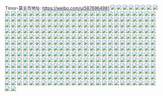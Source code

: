 Timor-莫主页地址: https://weibo.com/u/5876964981 
![](https://wx4.sinaimg.cn/mw2000/006pJ93Lly1h924f7qcc4j31401i21kx.jpg) 
![](https://wx4.sinaimg.cn/mw2000/006pJ93Lly1h90sn4mjerj30u00u0tfz.jpg) 
![](https://wx4.sinaimg.cn/mw2000/006pJ93Lly1h8r64knorhj30u0140gus.jpg) 
![](https://wx4.sinaimg.cn/mw2000/006pJ93Lly1h8r64l2f9gj30u0140ags.jpg) 
![](https://wx4.sinaimg.cn/mw2000/006pJ93Lly1h8r64lnqp0j30u01407iq.jpg) 
![](https://wx4.sinaimg.cn/mw2000/006pJ93Lly1h8r64m9gdoj30u01407bx.jpg) 
![](https://wx4.sinaimg.cn/mw2000/006pJ93Lly1h8o0p71m53j32c03404qr.jpg) 
![](https://wx4.sinaimg.cn/mw2000/006pJ93Lly1h8o0p4442xj32c03401ky.jpg) 
![](https://wx4.sinaimg.cn/mw2000/006pJ93Lly1h8o0p9tzx6j32c0340npe.jpg) 
![](https://wx4.sinaimg.cn/mw2000/006pJ93Lly1h8o0pcf5bij32c03404qq.jpg) 
![](https://wx4.sinaimg.cn/mw2000/006pJ93Lly1h87vzho1wnj31400u0dn6.jpg) 
![](https://wx4.sinaimg.cn/mw2000/006pJ93Lly1h87w0b6fq9j31400u0gsl.jpg) 
![](https://wx4.sinaimg.cn/mw2000/006pJ93Lly1h87vznxvdzj31400u07a7.jpg) 
![](https://wx4.sinaimg.cn/mw2000/006pJ93Lly1h87w05uk1rj31400u045o.jpg) 
![](https://wx4.sinaimg.cn/mw2000/006pJ93Lly1h87vzyorx6j31400u0jyd.jpg) 
![](https://wx4.sinaimg.cn/mw2000/006pJ93Lly1h87w0hpmduj31400u0q8u.jpg) 
![](https://wx4.sinaimg.cn/mw2000/006pJ93Lly1h87w1gpc05j30u00u078z.jpg) 
![](https://wx4.sinaimg.cn/mw2000/006pJ93Lly1h87w0ys5mcj31400u0wmq.jpg) 
![](https://wx4.sinaimg.cn/mw2000/006pJ93Lly1h87w12nbzej30u00u0417.jpg) 
![](https://wx4.sinaimg.cn/mw2000/006pJ93Lly1h87w18q7slj30u00u0gpx.jpg) 
![](https://wx4.sinaimg.cn/mw2000/006pJ93Lly1h87vz7owibj30u01400w6.jpg) 
![](https://wx4.sinaimg.cn/mw2000/006pJ93Lly1h87w0rmme6j31400u0n4h.jpg) 
![](https://wx4.sinaimg.cn/mw2000/006pJ93Lly1h81mxg46z9j30u0140k13.jpg) 
![](https://wx4.sinaimg.cn/mw2000/006pJ93Lly1h81mxfarq3j30u0140afz.jpg) 
![](https://wx4.sinaimg.cn/mw2000/006pJ93Lly1h576d5pbxcj30u0140doo.jpg) 
![](https://wx4.sinaimg.cn/mw2000/006pJ93Lly1h576d8ixz3j30u0140qa7.jpg) 
![](https://wx4.sinaimg.cn/mw2000/006pJ93Lly1h576d1wsbcj30u0140ahv.jpg) 
![](https://wx4.sinaimg.cn/mw2000/006pJ93Lly1h576de9eaxj31400u0gty.jpg) 
![](https://wx4.sinaimg.cn/mw2000/006pJ93Lly1h4wvq4cy37j30tu0tu79f.jpg) 
![](https://wx4.sinaimg.cn/mw2000/006pJ93Lly1h3f3fg6i05j3280313npf.jpg) 
![](https://wx4.sinaimg.cn/mw2000/006pJ93Lly1h3f3fdq78tj328030v1l0.jpg) 
![](https://wx4.sinaimg.cn/mw2000/006pJ93Lly1h33kcjbjspj32802yokjn.jpg) 
![](https://wx4.sinaimg.cn/mw2000/006pJ93Lly1h33kcs72n7j32802yohdv.jpg) 
![](https://wx4.sinaimg.cn/mw2000/006pJ93Lly1h33kd1durzj32802yohdv.jpg) 
![](https://wx4.sinaimg.cn/mw2000/006pJ93Lly1h33kcbj1k7j32802yonpf.jpg) 
![](https://wx4.sinaimg.cn/mw2000/006pJ93Lly1h2sqs67wxoj30u0140wtz.jpg) 
![](https://wx4.sinaimg.cn/mw2000/006pJ93Lly1h2rcz3oz01j30m80m8tag.jpg) 
![](https://wx4.sinaimg.cn/mw2000/006pJ93Lly1h2rcz3y85kj30m80m80vz.jpg) 
![](https://wx4.sinaimg.cn/mw2000/006pJ93Lly1h2rcz3f1z3j30m80m80vp.jpg) 
![](https://wx4.sinaimg.cn/mw2000/006pJ93Lly1h2rcz47c9nj30m80m8go2.jpg) 
![](https://wx4.sinaimg.cn/mw2000/006pJ93Lly1h2rcz4h789j30m80m8td0.jpg) 
![](https://wx4.sinaimg.cn/mw2000/006pJ93Lly1h2rco8uwjoj30hs0hsgm5.jpg) 
![](https://wx4.sinaimg.cn/mw2000/006pJ93Lly1h2rco8krf8j30hs0hstak.jpg) 
![](https://wx4.sinaimg.cn/mw2000/006pJ93Lly1h2rco96gycj30hs0hsq45.jpg) 
![](https://wx4.sinaimg.cn/mw2000/006pJ93Lly1h2rco9g038j30hs0hswfp.jpg) 
![](https://wx4.sinaimg.cn/mw2000/006pJ93Lly1h2rco9tawpj309q09qaa7.jpg) 
![](https://wx4.sinaimg.cn/mw2000/006pJ93Lly1h2rcl9sy8mj30m80m8aft.jpg) 
![](https://wx4.sinaimg.cn/mw2000/006pJ93Lly1h2rcla1ez7j30m80m8n1u.jpg) 
![](https://wx4.sinaimg.cn/mw2000/006pJ93Lly1h2rcl9h6woj30m80m80y6.jpg) 
![](https://wx4.sinaimg.cn/mw2000/006pJ93Lly1h2rclaaj1xj30m80m8ju3.jpg) 
![](https://wx4.sinaimg.cn/mw2000/006pJ93Lly1h2hlut1ta0j30u0140gtk.jpg) 
![](https://wx4.sinaimg.cn/mw2000/006pJ93Lly1h2f4laupaij30u01syq6n.jpg) 
![](https://wx4.sinaimg.cn/mw2000/006pJ93Lly1h28e3aglh6j30f80f77dv.jpg) 
![](https://wx4.sinaimg.cn/mw2000/006pJ93Lly1h28e3biq2uj30f30eyn5i.jpg) 
![](https://wx4.sinaimg.cn/mw2000/006pJ93Lly1h28e3d6m2fj30f60f3ti1.jpg) 
![](https://wx4.sinaimg.cn/mw2000/006pJ93Lly1h28e3esradj30f50f6gvt.jpg) 
![](https://wx4.sinaimg.cn/mw2000/006pJ93Lly1h28e399mj1j30f20cydks.jpg) 
![](https://wx4.sinaimg.cn/mw2000/006pJ93Lly1h25tecry1bj30m80m80va.jpg) 
![](https://wx4.sinaimg.cn/mw2000/006pJ93Lly1h25tea9nnjj30m80m8add.jpg) 
![](https://wx4.sinaimg.cn/mw2000/006pJ93Lly1h25tef6co2j30m80m8n0q.jpg) 
![](https://wx4.sinaimg.cn/mw2000/006pJ93Lly1h25tegrqexj30m80m8jtf.jpg) 
![](https://wx4.sinaimg.cn/mw2000/006pJ93Lly1h25t9qy822j30m80m8ah8.jpg) 
![](https://wx4.sinaimg.cn/mw2000/006pJ93Lly1h25t9vefybj30rs0rs7dh.jpg) 
![](https://wx4.sinaimg.cn/mw2000/006pJ93Lly1h25t9p2t9vj30rs0rsn3p.jpg) 
![](https://wx4.sinaimg.cn/mw2000/006pJ93Lly1h25ta062aaj30rs0rs12t.jpg) 
![](https://wx4.sinaimg.cn/mw2000/006pJ93Lly1h25ta3lmyej30rs0rswms.jpg) 
![](https://wx4.sinaimg.cn/mw2000/006pJ93Lly1h1wzzw1aqsj30j60e13yr.jpg) 
![](https://wx4.sinaimg.cn/mw2000/006pJ93Lly1h1jrjxnj2qj30wi1yce81.jpg) 
![](https://wx4.sinaimg.cn/mw2000/006pJ93Lly1h1ia2dp0vhj30tu0tu48h.jpg) 
![](https://wx4.sinaimg.cn/mw2000/006pJ93Lly1h1ia2gouukj30tu0tugtb.jpg) 
![](https://wx4.sinaimg.cn/mw2000/006pJ93Lly1h1ia415dhwj30tu0tugu9.jpg) 
![](https://wx4.sinaimg.cn/mw2000/006pJ93Lly1h1ia3xygy2j30tu0tutjn.jpg) 
![](https://wx4.sinaimg.cn/mw2000/006pJ93Lly1h1e167te9zj30u01t00ys.jpg) 
![](https://wx4.sinaimg.cn/mw2000/006pJ93Lly1h140bjzfi9j32c02c0b2a.jpg) 
![](https://wx4.sinaimg.cn/mw2000/006pJ93Lly1h11q59o06rj30sh0rrdgw.jpg) 
![](https://wx4.sinaimg.cn/mw2000/006pJ93Lly1h0xetw3t0gj32802yo7wj.jpg) 
![](https://wx4.sinaimg.cn/mw2000/006pJ93Lly1h0xetxswgkj32c02c0hdu.jpg) 
![](https://wx4.sinaimg.cn/mw2000/006pJ93Lly1h0vk3rbs4wj32802yo7wj.jpg) 
![](https://wx4.sinaimg.cn/mw2000/006pJ93Lly1h0vk3sz4gvj32c02c0x6p.jpg) 
![](https://wx4.sinaimg.cn/mw2000/006pJ93Lly1h0szdsysehj30u0140k5u.jpg) 
![](https://wx4.sinaimg.cn/mw2000/006pJ93Lly1h0szdr4gh5j30u0140aqo.jpg) 
![](https://wx4.sinaimg.cn/mw2000/006pJ93Lly1gxonzbind6j30u00u0doe.jpg) 
![](https://wx4.sinaimg.cn/mw2000/006pJ93Lly1gxonzaqv9bj30u00u0tek.jpg) 
![](https://wx4.sinaimg.cn/mw2000/006pJ93Lly1gxonzd3b37j30u00u045q.jpg) 
![](https://wx4.sinaimg.cn/mw2000/006pJ93Lly1gxonzdwq2fj30u00xsqa4.jpg) 
![](https://wx4.sinaimg.cn/mw2000/006pJ93Lly1gxmzpj1d9yj30v91voadu.jpg) 
![](https://wx4.sinaimg.cn/mw2000/006pJ93Lly1gxg59sckmfj30u0140qch.jpg) 
![](https://wx4.sinaimg.cn/mw2000/006pJ93Lly1gxfmrpqo01j31ga1zkqv6.jpg) 
![](https://wx4.sinaimg.cn/mw2000/006pJ93Lly1gx7imzb51jj32c0340kjm.jpg) 
![](https://wx4.sinaimg.cn/mw2000/006pJ93Lly1gx7im4tn5qj32c02c0x6p.jpg) 
![](https://wx4.sinaimg.cn/mw2000/006pJ93Lly1gx7ina8i65j32c02c0u0x.jpg) 
![](https://wx4.sinaimg.cn/mw2000/006pJ93Lly1gx7ipm586lj30u0140aql.jpg) 
![](https://wx4.sinaimg.cn/mw2000/006pJ93Lly1gwzcbeiid2j30mi140qfy.jpg) 
![](https://wx4.sinaimg.cn/mw2000/006pJ93Lly1gwx4v6eb9uj32c02c0npe.jpg) 
![](https://wx4.sinaimg.cn/mw2000/006pJ93Lly1gwx4vasywxj32c02c0b2a.jpg) 
![](https://wx4.sinaimg.cn/mw2000/006pJ93Lly1gwx4v1h3nxj32c02c01ky.jpg) 
![](https://wx4.sinaimg.cn/mw2000/006pJ93Lly1gvvxlpyxr8j30u01407fp.jpg) 
![](https://wx4.sinaimg.cn/mw2000/006pJ93Lly1gvvxlqiesoj30u0140k4a.jpg) 
![](https://wx4.sinaimg.cn/mw2000/006pJ93Lly1gvvxlqzbb9j30u014015c.jpg) 
![](https://wx4.sinaimg.cn/mw2000/006pJ93Lgy1gv0zoe1k5rj61400u0gog02.jpg) 
![](https://wx4.sinaimg.cn/mw2000/006pJ93Lgy1gv0zoevbgmj61400u0dj302.jpg) 
![](https://wx4.sinaimg.cn/mw2000/006pJ93Lgy1gv0zofupe0j61400u0wl302.jpg) 
![](https://wx4.sinaimg.cn/mw2000/006pJ93Lgy1gv0zogmgznj61400u0gsm02.jpg) 
![](https://wx4.sinaimg.cn/mw2000/006pJ93Lly1guwi7605rgj60j60j675w02.jpg) 
![](https://wx4.sinaimg.cn/mw2000/006pJ93Lgy1guw4apzptbj60qo0qo0up02.jpg) 
![](https://wx4.sinaimg.cn/mw2000/006pJ93Lgy1guw4aqjttbj60qo0qo0t602.jpg) 
![](https://wx4.sinaimg.cn/mw2000/006pJ93Lgy1guw4ar2u7dj60lg0lg3z502.jpg) 
![](https://wx4.sinaimg.cn/mw2000/006pJ93Lgy1guw4aroxeej60qo0qo76n02.jpg) 
![](https://wx4.sinaimg.cn/mw2000/006pJ93Lgy1guv1luhxz6j60qo0xcjuw02.jpg) 
![](https://wx4.sinaimg.cn/mw2000/006pJ93Lgy1guv1lvb64vj60qo0xctb602.jpg) 
![](https://wx4.sinaimg.cn/mw2000/006pJ93Lgy1guv1lwktzjj60qo0xcwm302.jpg) 
![](https://wx4.sinaimg.cn/mw2000/006pJ93Lgy1guv1lyv9orj60qo0xcwjm02.jpg) 
![](https://wx4.sinaimg.cn/mw2000/006pJ93Lgy1guv1m0a51gj60qo0xcq4x02.jpg) 
![](https://wx4.sinaimg.cn/mw2000/006pJ93Lgy1guv1m15twnj60qo0xc42002.jpg) 
![](https://wx4.sinaimg.cn/mw2000/006pJ93Lgy1guv1m3s7b1j60qo0xcjzm02.jpg) 
![](https://wx4.sinaimg.cn/mw2000/006pJ93Lgy1guv1m4kxfxj60qo0xctb202.jpg) 
![](https://wx4.sinaimg.cn/mw2000/006pJ93Lgy1guv1m5mvcuj60qo0xcadq02.jpg) 
![](https://wx4.sinaimg.cn/mw2000/006pJ93Lly1guu1pmwn88j61400u0q6m02.jpg) 
![](https://wx4.sinaimg.cn/mw2000/006pJ93Lly1guu1pnbk5gj61400u0ac802.jpg) 
![](https://wx4.sinaimg.cn/mw2000/006pJ93Lly1gutb1mul4qj60u00u078h02.jpg) 
![](https://wx4.sinaimg.cn/mw2000/006pJ93Lly1gutb1olivwj30u00u077u.jpg) 
![](https://wx4.sinaimg.cn/mw2000/006pJ93Lly1gutb1prxsbj60u00u0gp102.jpg) 
![](https://wx4.sinaimg.cn/mw2000/006pJ93Lly1gutb1qf9muj60u00u042502.jpg) 
![](https://wx4.sinaimg.cn/mw2000/006pJ93Lly1gutb1t6ezuj60u00u0q6x02.jpg) 
![](https://wx4.sinaimg.cn/mw2000/006pJ93Lly1gutb1u0q28j30u00u0wik.jpg) 
![](https://wx4.sinaimg.cn/mw2000/006pJ93Lly1gut0nql1dfj61400u00x702.jpg) 
![](https://wx4.sinaimg.cn/mw2000/006pJ93Lly1gut0nr0trpj60u0140gqa02.jpg) 
![](https://wx4.sinaimg.cn/mw2000/006pJ93Lly1gupgy0mw4rj60u0140n3602.jpg) 
![](https://wx4.sinaimg.cn/mw2000/006pJ93Lly1gupgy11pr6j60u0140qal02.jpg) 
![](https://wx4.sinaimg.cn/mw2000/006pJ93Lly1gupgy1gbljj60u0140wks02.jpg) 
![](https://wx4.sinaimg.cn/mw2000/006pJ93Lly1gupgy1usiij61400u0n7d02.jpg) 
![](https://wx4.sinaimg.cn/mw2000/006pJ93Lly1gupgy2k3j8j61400u0agz02.jpg) 
![](https://wx4.sinaimg.cn/mw2000/006pJ93Lly1gupgy32vwfj60u0140tl002.jpg) 
![](https://wx4.sinaimg.cn/mw2000/006pJ93Lly1gucw9bx15aj60u01hc12302.jpg) 
![](https://wx4.sinaimg.cn/mw2000/006pJ93Lly1gu7psthqbdj30u0140wq7.jpg) 
![](https://wx4.sinaimg.cn/mw2000/006pJ93Lly1gu7psu347nj30u01407fx.jpg) 
![](https://wx4.sinaimg.cn/mw2000/006pJ93Lly1gtrw0kp0iuj30u0140n2q.jpg) 
![](https://wx4.sinaimg.cn/mw2000/006pJ93Lly1gtrw0la8w7j30u0140n3f.jpg) 
![](https://wx4.sinaimg.cn/mw2000/006pJ93Lly1gtaa1yj6kij30u01hcwww.jpg) 
![](https://wx4.sinaimg.cn/mw2000/006pJ93Lly1gtaa1zjnsyj30u01hch0e.jpg) 
![](https://wx4.sinaimg.cn/mw2000/006pJ93Lly1gtaa3eks3sj30u01hc7ky.jpg) 
![](https://wx4.sinaimg.cn/mw2000/006pJ93Lly1gtaa206ithj30u01hcdub.jpg) 
![](https://wx4.sinaimg.cn/mw2000/006pJ93Lly1gt4t7rnpsmj30u00u078h.jpg) 
![](https://wx4.sinaimg.cn/mw2000/006pJ93Lly1gt3ct853fyj30u01hcgv8.jpg) 
![](https://wx4.sinaimg.cn/mw2000/006pJ93Lly1gt3ct8qozpj30u01hc7ds.jpg) 
![](https://wx4.sinaimg.cn/mw2000/006pJ93Lly1gt3ct9eeqcj30u00u045j.jpg) 
![](https://wx4.sinaimg.cn/mw2000/006pJ93Lly1gszukbtjvdj30u00u0dke.jpg) 
![](https://wx4.sinaimg.cn/mw2000/006pJ93Lly1gsxm000txyj30u0140dru.jpg) 
![](https://wx4.sinaimg.cn/mw2000/006pJ93Lly1gsxlzz6v87j30u0140n46.jpg) 
![](https://wx4.sinaimg.cn/mw2000/006pJ93Lly1gsxm6o8fdkj30u014016y.jpg) 
![](https://wx4.sinaimg.cn/mw2000/006pJ93Lly1gsgeulv9stj30j60cstal.jpg) 
![](https://wx4.sinaimg.cn/mw2000/006pJ93Lly1gsb2rl9m20j30u00u0q5h.jpg) 
![](https://wx4.sinaimg.cn/mw2000/006pJ93Lly1gsb2rlq6otj30u00u0go2.jpg) 
![](https://wx4.sinaimg.cn/mw2000/006pJ93Lly1grt7s2ilqwj30u0140qba.jpg) 
![](https://wx4.sinaimg.cn/mw2000/006pJ93Lly1grt7s33i2cj30u0140wky.jpg) 
![](https://wx4.sinaimg.cn/mw2000/006pJ93Lly1grt7s3psa4j30u0140q90.jpg) 
![](https://wx4.sinaimg.cn/mw2000/006pJ93Lly1grt7s4dy1qj30u0140n2z.jpg) 
![](https://wx4.sinaimg.cn/mw2000/006pJ93Lly1grm62vi4owj30u0140gtu.jpg) 
![](https://wx4.sinaimg.cn/mw2000/006pJ93Lly1grm62xckcuj31400u0gu6.jpg) 
![](https://wx4.sinaimg.cn/mw2000/006pJ93Lly1gri1il349hj31i0200npf.jpg) 
![](https://wx4.sinaimg.cn/mw2000/006pJ93Lly1gri1qwehfhj31i0200qv7.jpg) 
![](https://wx4.sinaimg.cn/mw2000/006pJ93Lly1gri1ngihq2j30qc2n4dza.jpg) 
![](https://wx4.sinaimg.cn/mw2000/006pJ93Lly1gri1juafnsj33342bcqv6.jpg) 
![](https://wx4.sinaimg.cn/mw2000/006pJ93Lly1grfr6bejebj30u0140gue.jpg) 
![](https://wx4.sinaimg.cn/mw2000/006pJ93Lly1grfr6cqamcj30u0140k30.jpg) 
![](https://wx4.sinaimg.cn/mw2000/006pJ93Lly1grfr6deq5dj30u0140n1x.jpg) 
![](https://wx4.sinaimg.cn/mw2000/006pJ93Lly1grfr6fcwoyj30u01404cm.jpg) 
![](https://wx4.sinaimg.cn/mw2000/006pJ93Lly1grbvaxcpi6j30u0140wmq.jpg) 
![](https://wx4.sinaimg.cn/mw2000/006pJ93Lly1grbvaxuwwyj30u01400z6.jpg) 
![](https://wx4.sinaimg.cn/mw2000/006pJ93Lly1grbvayxgitj30u00u0n33.jpg) 
![](https://wx4.sinaimg.cn/mw2000/006pJ93Lly1gr3tqvi6okj30u0140ak0.jpg) 
![](https://wx4.sinaimg.cn/mw2000/006pJ93Lly1gpm2oookd0j31c01c07wi.jpg) 
![](https://wx4.sinaimg.cn/mw2000/006pJ93Lly1gpm2opawkqj31c01c0b2a.jpg) 
![](https://wx4.sinaimg.cn/mw2000/006pJ93Lly1gpm2opwhvcj31c01c04qq.jpg) 
![](https://wx4.sinaimg.cn/mw2000/006pJ93Lly1gpm2ufsvmwj31c01c0hdu.jpg) 
![](https://wx4.sinaimg.cn/mw2000/006pJ93Lly1gpm2oqi24nj31c01c0b2a.jpg) 
![](https://wx4.sinaimg.cn/mw2000/006pJ93Lly1gpm2tgpp3oj309q09qt99.jpg) 
![](https://wx4.sinaimg.cn/mw2000/006pJ93Lly1gpb4x6ixe5j31400u0tdk.jpg) 
![](https://wx4.sinaimg.cn/mw2000/006pJ93Lly1gpb4x7jro2j31400u0af2.jpg) 
![](https://wx4.sinaimg.cn/mw2000/006pJ93Lly1gpb4x8v7ggj30u010bae4.jpg) 
![](https://wx4.sinaimg.cn/mw2000/006pJ93Lly1gp162h180nj31400u0gq1.jpg) 
![](https://wx4.sinaimg.cn/mw2000/006pJ93Lly1gp165q3a4jj31hc0u0jyr.jpg) 
![](https://wx4.sinaimg.cn/mw2000/006pJ93Lly1gp165qpxw1j31400u0dpa.jpg) 
![](https://wx4.sinaimg.cn/mw2000/006pJ93Lly1gp165r8dbtj31hc0u0afb.jpg) 
![](https://wx4.sinaimg.cn/mw2000/006pJ93Lly1gp165ry9d8j31hc0u0tlc.jpg) 
![](https://wx4.sinaimg.cn/mw2000/006pJ93Lly1gp165sjwmbj31hc0u04bn.jpg) 
![](https://wx4.sinaimg.cn/mw2000/006pJ93Lly1govz6olntmj30u01hc446.jpg) 
![](https://wx4.sinaimg.cn/mw2000/006pJ93Lly1gotoj17ssdj30sg0sgq5t.jpg) 
![](https://wx4.sinaimg.cn/mw2000/006pJ93Lly1got779l9ejj31c01c0b2a.jpg) 
![](https://wx4.sinaimg.cn/mw2000/006pJ93Lly1got77af92uj31c01c01ky.jpg) 
![](https://wx4.sinaimg.cn/mw2000/006pJ93Lly1got77b32wrj31i01i01ky.jpg) 
![](https://wx4.sinaimg.cn/mw2000/006pJ93Lly1gob5rd6y4vj30u0140qd6.jpg) 
![](https://wx4.sinaimg.cn/mw2000/006pJ93Lly1gob5reb8jmj30u0140q9z.jpg) 
![](https://wx4.sinaimg.cn/mw2000/006pJ93Lly1gob5rfinbqj31400u0wyw.jpg) 
![](https://wx4.sinaimg.cn/mw2000/006pJ93Lly1gob5rgpeizj31400u0qlk.jpg) 
![](https://wx4.sinaimg.cn/mw2000/006pJ93Lly1gob6oueogbj30u00u0jvj.jpg) 
![](https://wx4.sinaimg.cn/mw2000/006pJ93Lly1gob6ovhnbej30u0140djd.jpg) 
![](https://wx4.sinaimg.cn/mw2000/006pJ93Lly1go94e6wgeij30u0140wo0.jpg) 
![](https://wx4.sinaimg.cn/mw2000/006pJ93Lly1go94e7u972j30u014048d.jpg) 
![](https://wx4.sinaimg.cn/mw2000/006pJ93Lly1go94e8eoymj31400u0ad8.jpg) 
![](https://wx4.sinaimg.cn/mw2000/006pJ93Lly1go94e8whb3j30u00u010f.jpg) 
![](https://wx4.sinaimg.cn/mw2000/006pJ93Lly1go94e9r3y0j30u00u0gp8.jpg) 
![](https://wx4.sinaimg.cn/mw2000/006pJ93Lly1go94eabawnj31400u0tcr.jpg) 
![](https://wx4.sinaimg.cn/mw2000/006pJ93Lly1go77947y1wj31401hcx6p.jpg) 
![](https://wx4.sinaimg.cn/mw2000/006pJ93Lly1go7794wx69j32ea35snpd.jpg) 
![](https://wx4.sinaimg.cn/mw2000/006pJ93Lly1go7796bketj33342bchdu.jpg) 
![](https://wx4.sinaimg.cn/mw2000/006pJ93Lly1go3nfz9x0zj30u00u0n3u.jpg) 
![](https://wx4.sinaimg.cn/mw2000/006pJ93Lly1go3nfznqjnj30u00u0q9e.jpg) 
![](https://wx4.sinaimg.cn/mw2000/006pJ93Lly1go3ng07txcj30u00u0jxo.jpg) 
![](https://wx4.sinaimg.cn/mw2000/006pJ93Lly1gnmw3ddtjxj31401hcnpd.jpg) 
![](https://wx4.sinaimg.cn/mw2000/006pJ93Lly1gncv9e2wx8j30u0140djm.jpg) 
![](https://wx4.sinaimg.cn/mw2000/006pJ93Lly1gn4lyzt88fj30u0140ag6.jpg) 
![](https://wx4.sinaimg.cn/mw2000/006pJ93Lly1gmtzcjm9thj30u0140799.jpg) 
![](https://wx4.sinaimg.cn/mw2000/006pJ93Lly1gmtzck513cj30u0140n23.jpg) 
![](https://wx4.sinaimg.cn/mw2000/006pJ93Lly1gm4xzcco77j30u014011q.jpg) 
![](https://wx4.sinaimg.cn/mw2000/006pJ93Lly1glzguu6lflj31400u0qa7.jpg) 
![](https://wx4.sinaimg.cn/mw2000/006pJ93Lly1glzguv28nyj31400u0afl.jpg) 
![](https://wx4.sinaimg.cn/mw2000/006pJ93Lly1glzvht87h7j30u0140wjw.jpg) 
![](https://wx4.sinaimg.cn/mw2000/006pJ93Lly1glxtu7dyfvj30u0140462.jpg) 
![](https://wx4.sinaimg.cn/mw2000/006pJ93Lly1glxtu7s0zsj31400u0gqp.jpg) 
![](https://wx4.sinaimg.cn/mw2000/006pJ93Lly1glwul1cb55j30u0140gt4.jpg) 
![](https://wx4.sinaimg.cn/mw2000/006pJ93Lly1glwul1zjs3j30u0140dnf.jpg) 
![](https://wx4.sinaimg.cn/mw2000/006pJ93Lly1glwul2mz5ij30u0140jyd.jpg) 
![](https://wx4.sinaimg.cn/mw2000/006pJ93Lly1glvxd4hkj0j30j60csdhs.jpg) 
![](https://wx4.sinaimg.cn/mw2000/006pJ93Lly1glbn63r9g9j30u0140drk.jpg) 
![](https://wx4.sinaimg.cn/mw2000/006pJ93Lly1gl6p8uki0kj30u0140dm3.jpg) 
![](https://wx4.sinaimg.cn/mw2000/006pJ93Lly1gl5rzdbemcj30u0140na2.jpg) 
![](https://wx4.sinaimg.cn/mw2000/006pJ93Lly1gl5rzbu4b4j30u0140n9l.jpg) 
![](https://wx4.sinaimg.cn/mw2000/006pJ93Lly1gl5sq9entpj31400u07g7.jpg) 
![](https://wx4.sinaimg.cn/mw2000/006pJ93Lly1gl42a7pmwpj33342bckjn.jpg) 
![](https://wx4.sinaimg.cn/mw2000/006pJ93Lly1gl42a8si7tj32ea35skjl.jpg) 
![](https://wx4.sinaimg.cn/mw2000/006pJ93Lly1gl3tghevl4j30u01407fv.jpg) 
![](https://wx4.sinaimg.cn/mw2000/006pJ93Lly1gl3tiawf50j30u0140tch.jpg) 
![](https://wx4.sinaimg.cn/mw2000/006pJ93Lly1gl3tibeiruj30u0140n92.jpg) 
![](https://wx4.sinaimg.cn/mw2000/006pJ93Lly1gl3tibwz8kj31400u0ain.jpg) 
![](https://wx4.sinaimg.cn/mw2000/006pJ93Lly1gl1ez3a72pj30u0140466.jpg) 
![](https://wx4.sinaimg.cn/mw2000/006pJ93Lly1gkyxqnve1xj31401hc1ky.jpg) 
![](https://wx4.sinaimg.cn/mw2000/006pJ93Lly1gkyxqoutyxj31401hcx6p.jpg) 
![](https://wx4.sinaimg.cn/mw2000/006pJ93Lly1gkue8qfsnuj30u0140q7o.jpg) 
![](https://wx4.sinaimg.cn/mw2000/006pJ93Lly1gkue8rxmbej30u0140tew.jpg) 
![](https://wx4.sinaimg.cn/mw2000/006pJ93Lly1gktjx21r5kj30u0140tg0.jpg) 
![](https://wx4.sinaimg.cn/mw2000/006pJ93Lly1gknysvvv8qj31401hcx6p.jpg) 
![](https://wx4.sinaimg.cn/mw2000/006pJ93Lly1gknyswzqnfj31401hcnpd.jpg) 
![](https://wx4.sinaimg.cn/mw2000/006pJ93Lly1gknysxlonuj31401hcu0x.jpg) 
![](https://wx4.sinaimg.cn/mw2000/006pJ93Lly1gknysy4hogj31401hcnpd.jpg) 
![](https://wx4.sinaimg.cn/mw2000/006pJ93Lly1gkmqnpevbaj32bc334e82.jpg) 
![](https://wx4.sinaimg.cn/mw2000/006pJ93Lly1gkkh4wee9kj31401hc4qq.jpg) 
![](https://wx4.sinaimg.cn/mw2000/006pJ93Lly1gkj9l3wy68j31401hcb2a.jpg) 
![](https://wx4.sinaimg.cn/mw2000/006pJ93Lly1gke6u47diyj31401hc4qq.jpg) 
![](https://wx4.sinaimg.cn/mw2000/006pJ93Lly1gk8w7la7iej32ea35shdt.jpg) 
![](https://wx4.sinaimg.cn/mw2000/006pJ93Lly1gk8w8el5xxj33342bc4qr.jpg) 
![](https://wx4.sinaimg.cn/mw2000/006pJ93Lly1gk8w8y62f0j33342bcu0z.jpg) 
![](https://wx4.sinaimg.cn/mw2000/006pJ93Lly1gk8w8z0j6vj30qc30ytru.jpg) 
![](https://wx4.sinaimg.cn/mw2000/006pJ93Lly1gk60hwjizoj30u0140n5p.jpg) 
![](https://wx4.sinaimg.cn/mw2000/006pJ93Lly1gk60hxxnimj30u0140475.jpg) 
![](https://wx4.sinaimg.cn/mw2000/006pJ93Lly1gk60i0ipkuj30u01404bp.jpg) 
![](https://wx4.sinaimg.cn/mw2000/006pJ93Lly1gk60i33r4dj30u00z778w.jpg) 
![](https://wx4.sinaimg.cn/mw2000/006pJ93Lly1gk60i214omj31400u0dsh.jpg) 
![](https://wx4.sinaimg.cn/mw2000/006pJ93Lly1gk60i56pevj30u014078t.jpg) 
![](https://wx4.sinaimg.cn/mw2000/006pJ93Lly1gk60i7krw9j31400u0tdy.jpg) 
![](https://wx4.sinaimg.cn/mw2000/006pJ93Lly1gk60i8gox6j31400u0tdd.jpg) 
![](https://wx4.sinaimg.cn/mw2000/006pJ93Lly1gk60hvn34oj30u0140jul.jpg) 
![](https://wx4.sinaimg.cn/mw2000/006pJ93Lly1gk60i9di0qj31400u041t.jpg) 
![](https://wx4.sinaimg.cn/mw2000/006pJ93Lly1gk4pcivk1nj30wn1akkde.jpg) 
![](https://wx4.sinaimg.cn/mw2000/006pJ93Lly1gk43m1uwzkj31401i27wj.jpg) 
![](https://wx4.sinaimg.cn/mw2000/006pJ93Lly1gk3mxppj32j31401hcqv6.jpg) 
![](https://wx4.sinaimg.cn/mw2000/006pJ93Lly1gk3mxqdv29j31401hc4qq.jpg) 
![](https://wx4.sinaimg.cn/mw2000/006pJ93Lly1gk3mxqv637j30u01uo4qp.jpg) 
![](https://wx4.sinaimg.cn/mw2000/006pJ93Lly1gk3mxsjn49j32bc334u0y.jpg) 
![](https://wx4.sinaimg.cn/mw2000/006pJ93Lly1gk3mxtstooj32bc334x6q.jpg) 
![](https://wx4.sinaimg.cn/mw2000/006pJ93Lly1gk3mxrl19rj33342bckjm.jpg) 
![](https://wx4.sinaimg.cn/mw2000/006pJ93Lly1gjx236xkr4j31hc140b2a.jpg) 
![](https://wx4.sinaimg.cn/mw2000/006pJ93Lly1gjx237owjij31hc140e82.jpg) 
![](https://wx4.sinaimg.cn/mw2000/006pJ93Lly1gjx2389cz4j31hc140b2a.jpg) 
![](https://wx4.sinaimg.cn/mw2000/006pJ93Lly1gjx238tno7j31hc140b2a.jpg) 
![](https://wx4.sinaimg.cn/mw2000/006pJ93Lly1gjx239nx2aj31hc140b2a.jpg) 
![](https://wx4.sinaimg.cn/mw2000/006pJ93Lly1gjx23an04pj33342bchdu.jpg) 
![](https://wx4.sinaimg.cn/mw2000/006pJ93Lly1gjx23bepd5j33342bcb2a.jpg) 
![](https://wx4.sinaimg.cn/mw2000/006pJ93Lly1gjx23c3c9oj33342bc1ky.jpg) 
![](https://wx4.sinaimg.cn/mw2000/006pJ93Lly1gjx23cwjvfj33342bckjm.jpg) 
![](https://wx4.sinaimg.cn/mw2000/006pJ93Lly1gjomti33ypj30u0140gv4.jpg) 
![](https://wx4.sinaimg.cn/mw2000/006pJ93Lly1gjc8jfleuqj31ho1zkb2c.jpg) 
![](https://wx4.sinaimg.cn/mw2000/006pJ93Lly1gj9p2sw4rqj30u0140wru.jpg) 
![](https://wx4.sinaimg.cn/mw2000/006pJ93Lly1gj3f54jzdrj30u0140doh.jpg) 
![](https://wx4.sinaimg.cn/mw2000/006pJ93Lly1gj3f55cj47j30u0140tij.jpg) 
![](https://wx4.sinaimg.cn/mw2000/006pJ93Lly1gj3f544mgoj30u014011c.jpg) 
![](https://wx4.sinaimg.cn/mw2000/006pJ93Lly1gj36y2p9kij30u0140gxb.jpg) 
![](https://wx4.sinaimg.cn/mw2000/006pJ93Lly1gih9pw6gfdj31ho1zku10.jpg) 
![](https://wx4.sinaimg.cn/mw2000/006pJ93Lly1gidd8qck2ej31ho1zkkjo.jpg) 
![](https://wx4.sinaimg.cn/mw2000/006pJ93Lly1gi17vzexh6j31a11a1b2a.jpg) 
![](https://wx4.sinaimg.cn/mw2000/006pJ93Lly1ghyxtiid54j31ho1zknpg.jpg) 
![](https://wx4.sinaimg.cn/mw2000/006pJ93Lly1ghm4bsfhevj31ho1zkhdw.jpg) 
![](https://wx4.sinaimg.cn/mw2000/006pJ93Lly1ghbjwppd7jj30u0140n7s.jpg) 
![](https://wx4.sinaimg.cn/mw2000/006pJ93Lly1ghagvay15bj30u0140wqw.jpg) 
![](https://wx4.sinaimg.cn/mw2000/006pJ93Lly1ghagucf9dqj30u0140wqz.jpg) 
![](https://wx4.sinaimg.cn/mw2000/006pJ93Lly1ghagug9axij30u0140wpf.jpg) 
![](https://wx4.sinaimg.cn/mw2000/006pJ93Lly1gh70qhrs0lj30hs0jl3zz.jpg) 
![](https://wx4.sinaimg.cn/mw2000/006pJ93Lly1ggffiygzdrj31ho1zk4qt.jpg) 
![](https://wx4.sinaimg.cn/mw2000/006pJ93Lly1gfxu5nqq71j30mi0u0dlh.jpg) 
![](https://wx4.sinaimg.cn/mw2000/006pJ93Lly1gfxu5ooydbj30mi0u0age.jpg) 
![](https://wx4.sinaimg.cn/mw2000/006pJ93Lly1gcse4kv03zj30u10u00yv.jpg) 
![](https://wx4.sinaimg.cn/mw2000/006pJ93Lly1gcrs1dgum3j30u00u0tcu.jpg) 
![](https://wx4.sinaimg.cn/mw2000/006pJ93Lly1gc7a96sh81j30u01hcdzo.jpg) 
![](https://wx4.sinaimg.cn/mw2000/006pJ93Lly1gc7a97hd2uj30u01hce0j.jpg) 
![](https://wx4.sinaimg.cn/mw2000/006pJ93Lly1gc45ibazh9j32c02c0wu0.jpg) 
![](https://wx4.sinaimg.cn/mw2000/006pJ93Lly1gc45i9o2v3j32c02c0wxt.jpg) 
![](https://wx4.sinaimg.cn/mw2000/006pJ93Lly1gc45ic5666j30qo0qo78s.jpg) 
![](https://wx4.sinaimg.cn/mw2000/006pJ93Lly1gc45icggiej31400u0q65.jpg) 
![](https://wx4.sinaimg.cn/mw2000/006pJ93Lly1gc0qlgv965j30u00u0td6.jpg) 
![](https://wx4.sinaimg.cn/mw2000/006pJ93Lly1gc0qlfy3qgj30u00u0dk8.jpg) 
![](https://wx4.sinaimg.cn/mw2000/006pJ93Lly1gbyjt57795j30u00u0gpe.jpg) 
![](https://wx4.sinaimg.cn/mw2000/006pJ93Lly1gbyjt5j5wqj30u00u077z.jpg) 
![](https://wx4.sinaimg.cn/mw2000/006pJ93Lly1gbyjt4pcq0j30u00u07a1.jpg) 
![](https://wx4.sinaimg.cn/mw2000/006pJ93Lly1gbx8sji0qrj30u00u0n13.jpg) 
![](https://wx4.sinaimg.cn/mw2000/006pJ93Lly1gbx8six8edj30u00u0afz.jpg) 
![](https://wx4.sinaimg.cn/mw2000/006pJ93Lly1gbv3zeyupfj31400u0dr8.jpg) 
![](https://wx4.sinaimg.cn/mw2000/006pJ93Lly1gbv3zfgzg6j30u00u0wk1.jpg) 
![](https://wx4.sinaimg.cn/mw2000/006pJ93Lly1gbmesfvw5fj30u0140k11.jpg) 
![](https://wx4.sinaimg.cn/mw2000/006pJ93Lly1gbjcny1rz5j30u00u00x9.jpg) 
![](https://wx4.sinaimg.cn/mw2000/006pJ93Lly1gbejhorwo4j31hc0u0qva.jpg) 
![](https://wx4.sinaimg.cn/mw2000/006pJ93Lly1gbcnywnaimj30u00u0q8c.jpg) 
![](https://wx4.sinaimg.cn/mw2000/006pJ93Lly1gb7uukg58zj30u00u0gs3.jpg) 
![](https://wx4.sinaimg.cn/mw2000/006pJ93Lly1gb5gagg7tlj30u0140445.jpg) 
![](https://wx4.sinaimg.cn/mw2000/006pJ93Lly1gai9eplif2j30u013z168.jpg) 
![](https://wx4.sinaimg.cn/mw2000/006pJ93Lly1gadwyeou6ij30u01hcn4c.jpg) 
![](https://wx4.sinaimg.cn/mw2000/006pJ93Lly1gadwyfpwtgj30u01907ax.jpg) 
![](https://wx4.sinaimg.cn/mw2000/006pJ93Lly1gadwyh3fgoj30u0140dp8.jpg) 
![](https://wx4.sinaimg.cn/mw2000/006pJ93Lly1g9wgsabh0qj30u014013h.jpg) 
![](https://wx4.sinaimg.cn/mw2000/006pJ93Lly1g9wgmb8j7dj30u00u079o.jpg) 
![](https://wx4.sinaimg.cn/mw2000/006pJ93Lly1g9wgma64eaj30u00u0afw.jpg) 
![](https://wx4.sinaimg.cn/mw2000/006pJ93Lly1g9u3ifwx0qj30u0140ajp.jpg) 
![](https://wx4.sinaimg.cn/mw2000/006pJ93Lly1g9rz4g3u6zj30u00u044e.jpg) 
![](https://wx4.sinaimg.cn/mw2000/006pJ93Lly1g9nj20q4boj30u00u0q8l.jpg) 
![](https://wx4.sinaimg.cn/mw2000/006pJ93Lly1g9nj1zmyaaj30u00u0afk.jpg) 
![](https://wx4.sinaimg.cn/mw2000/006pJ93Lly1g9m4lqqe3gj30u00u0n4f.jpg) 

